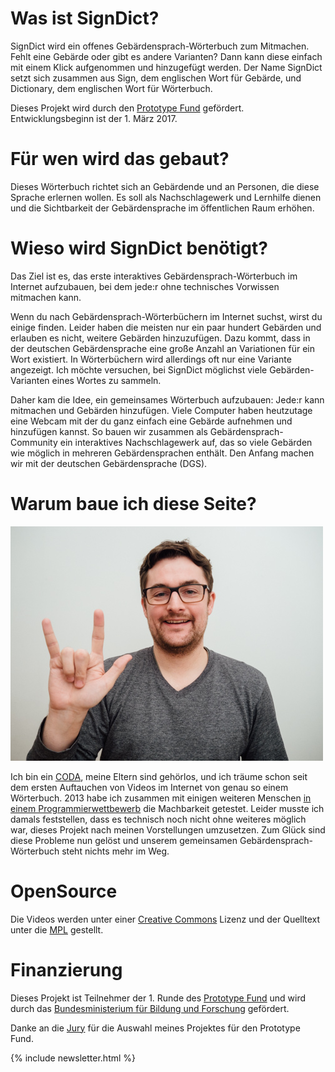 # Was ist SignDict?

SignDict wird ein offenes Gebärdensprach-Wörterbuch zum Mitmachen. Fehlt eine
Gebärde oder gibt es andere Varianten? Dann kann diese einfach mit einem Klick
aufgenommen und hinzugefügt werden. Der Name SignDict setzt sich zusammen aus
Sign, dem englischen Wort für Gebärde, und Dictionary, dem englischen Wort für
Wörterbuch.

Dieses Projekt wird durch den [Prototype Fund](http://prototypefund.de)
gefördert. Entwicklungsbeginn ist der 1. März 2017.

# Für wen wird das gebaut?

Dieses Wörterbuch richtet sich an Gebärdende und an Personen, die diese Sprache
erlernen wollen. Es soll als Nachschlagewerk und Lernhilfe dienen und die
Sichtbarkeit der Gebärdensprache im öffentlichen Raum erhöhen.

# Wieso wird SignDict benötigt?

Das Ziel ist es, das erste interaktives Gebärdensprach-Wörterbuch im Internet
aufzubauen, bei dem jede:r ohne technisches Vorwissen mitmachen kann.

Wenn du nach Gebärdensprach-Wörterbüchern im Internet suchst, wirst du einige
finden. Leider haben die meisten nur ein paar hundert Gebärden und erlauben es
nicht, weitere Gebärden hinzuzufügen. Dazu kommt, dass in der deutschen
Gebärdensprache eine große Anzahl an Variationen für ein Wort existiert. In
Wörterbüchern wird allerdings oft nur eine Variante angezeigt. Ich möchte
versuchen, bei SignDict möglichst viele Gebärden-Varianten eines Wortes zu
sammeln.

Daher kam die Idee, ein gemeinsames Wörterbuch aufzubauen: Jede:r kann
mitmachen und Gebärden hinzufügen. Viele Computer haben heutzutage eine Webcam
mit der du ganz einfach eine Gebärde aufnehmen und hinzufügen kannst. So bauen
wir zusammen als Gebärdensprach-Community ein interaktives Nachschlagewerk auf,
das so viele Gebärden wie möglich in mehreren Gebärdensprachen enthält. Den
Anfang machen wir mit der deutschen Gebärdensprache (DGS).

# Warum baue ich diese Seite?

![Bodo](/images/bodo.jpg)

Ich bin ein [CODA](https://en.wikipedia.org/wiki/Child_of_deaf_adult), meine
Eltern sind gehörlos, und ich träume schon seit dem ersten Auftauchen von
Videos im Internet von genau so einem Wörterbuch. 2013 habe ich zusammen mit
einigen weiteren Menschen [in einem
Programmierwettbewerb](http://bitboxer.de/2013/10/25/see-me-speak/) die
Machbarkeit getestet. Leider musste ich damals feststellen, dass es technisch
noch nicht ohne weiteres möglich war, dieses Projekt nach meinen Vorstellungen
umzusetzen.  Zum Glück sind diese Probleme nun gelöst und unserem gemeinsamen
Gebärdensprach-Wörterbuch steht nichts mehr im Weg.

# OpenSource

Die Videos werden unter einer [Creative Commons](https://creativecommons.org/)
Lizenz und der Quelltext unter die [MPL](https://www.wikiwand.com/en/Mozilla_Public_License)
gestellt.

# Finanzierung

Dieses Projekt ist Teilnehmer der 1. Runde des [Prototype Fund](http://prototypefund.de/)
und wird durch das
[Bundesministerium für Bildung und Forschung](https://www.bmbf.de/) gefördert.

Danke an die [Jury](https://prototypefund.de/2016/10/25/1022/) für die Auswahl meines
Projektes für den Prototype Fund.

{% include newsletter.html %}
